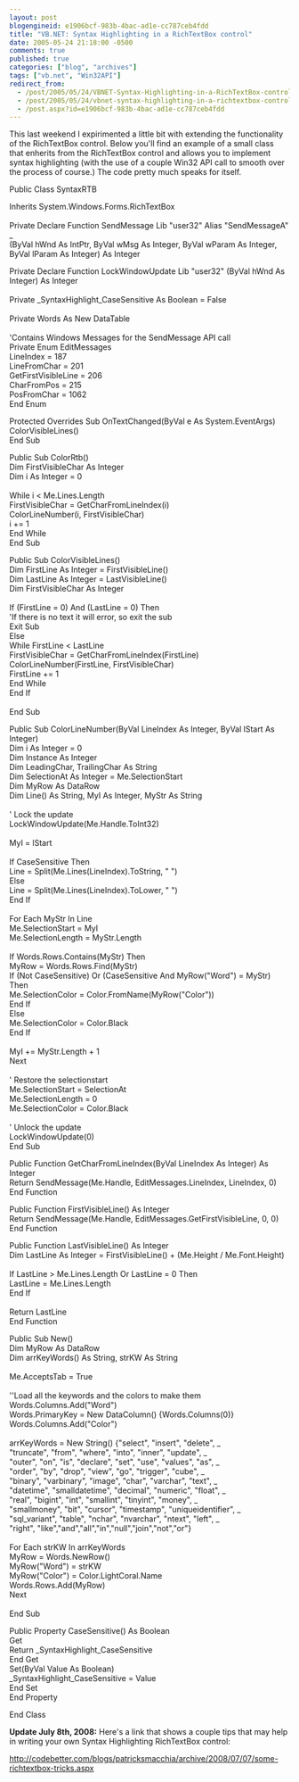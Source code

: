 ```yaml
---
layout: post
blogengineid: e1906bcf-983b-4bac-ad1e-cc787ceb4fdd
title: "VB.NET: Syntax Highlighting in a RichTextBox control"
date: 2005-05-24 21:18:00 -0500
comments: true
published: true
categories: ["blog", "archives"]
tags: ["vb.net", "Win32API"]
redirect_from: 
  - /post/2005/05/24/VBNET-Syntax-Highlighting-in-a-RichTextBox-control
  - /post/2005/05/24/vbnet-syntax-highlighting-in-a-richtextbox-control
  - /post.aspx?id=e1906bcf-983b-4bac-ad1e-cc787ceb4fdd
---
```

<!-- more -->

This last weekend I expirimented a little bit with extending the functionality of the RichTextBox control. Below you'll find an example of a small class that enherits from the RichTextBox control and allows you to implement syntax highlighting (with the use of a couple Win32 API call to smooth over the process of course.) The code pretty much speaks for itself.

 

<span>Public</span><span> </span><span>Class</span><span> SyntaxRTB</span>

<span>   Inherits</span><span> System.Windows.Forms.RichTextBox<br /> </span><span><br />    Private</span><span> </span><span>Declare</span><span> </span><span>Function</span><span> SendMessage </span><span>Lib</span><span> "user32" </span><span>Alias</span><span> "SendMessageA" _<br />       </span><span>(</span><span>ByVal</span><span> hWnd </span><span>As</span><span> IntPtr, </span><span>ByVal</span><span> wMsg </span><span>As</span><span> </span><span>Integer</span><span>, </span><span>ByVal</span><span> wParam </span><span>As</span><span> </span><span>Integer</span><span>, </span><span>ByVal </span><span>lParam </span><span>As</span><span> </span><span>Integer</span><span>) </span><span>As</span><span> </span><span>Integer</span>

 

 

<span>   Private</span><span> </span><span>Declare</span><span> </span><span>Function</span><span> LockWindowUpdate </span><span>Lib</span><span> "user32" (</span><span>ByVal</span><span> hWnd </span><span>As</span><span> </span><span>Integer</span><span>) </span><span>As</span><span> </span><span>Integer<br /> <br /> </span><span>   Private</span><span> _SyntaxHighlight_CaseSensitive </span><span>As</span><span> </span><span>Boolean</span><span> = </span><span>False<br /> <br /> </span><span>   Private</span><span> Words </span><span>As</span><span> </span><span>New</span><span> DataTable<br /> <br /> </span><span>   'Contains Windows Messages for the SendMessage API call<br /> </span><span>   Private</span><span> </span><span>Enum</span><span> EditMessages<br />       LineIndex = 187<br />       LineFromChar = 201<br />       GetFirstVisibleLine = 206<br />       CharFromPos = 215<br />       PosFromChar = 1062<br /> </span><span>   End</span><span> </span><span>Enum</span>

 

<span>   Protected</span><span> </span><span>Overrides</span><span> </span><span>Sub</span><span> OnTextChanged(</span><span>ByVal</span><span> e </span><span>As</span><span> System.EventArgs)<br />       </span><span>ColorVisibleLines()<br />    </span><span>End</span><span> </span><span>Sub</span>

 

<span>   Public</span><span> </span><span>Sub</span><span> ColorRtb()<br />       </span><span>Dim</span><span> FirstVisibleChar </span><span>As</span><span> </span><span>Integer<br />       </span><span>Dim</span><span> i </span><span>As</span><span> </span><span>Integer</span><span> = 0<br /> <br />       </span><span>While</span><span> i &lt; </span><span>Me</span><span>.Lines.Length<br />          FirstVisibleChar = GetCharFromLineIndex(i)<br />          ColorLineNumber(i, FirstVisibleChar)<br />          i += 1<br /> </span><span>      End</span><span> </span><span>While<br />    </span><span>End</span><span> </span><span>Sub</span>

 

<span>   Public</span><span> </span><span>Sub</span><span> ColorVisibleLines()<br />       </span><span>Dim</span><span> FirstLine </span><span>As</span><span> </span><span>Integer</span><span> = FirstVisibleLine()<br /> </span><span>      Dim</span><span> LastLine </span><span>As</span><span> </span><span>Integer</span><span> = LastVisibleLine()<br /> </span><span>      Dim</span><span> FirstVisibleChar </span><span>As</span><span> </span><span>Integer<br /> <br />       </span><span>If</span><span> (FirstLine = 0) </span><span>And</span><span> (LastLine = 0) </span><span>Then<br />          </span><span>'If there is no text it will error, so exit the sub<br />          </span><span>Exit</span><span> </span><span>Sub<br />       </span><span>Else<br /> </span><span>         While</span><span> FirstLine &lt; LastLine<br />             FirstVisibleChar = GetCharFromLineIndex(FirstLine)<br />             ColorLineNumber(FirstLine, FirstVisibleChar)<br />             FirstLine += 1<br />          </span><span>End</span><span> </span><span>While<br />       </span><span>End</span><span> </span><span>If<br /> <br />    </span><span>End</span><span> </span><span>Sub</span>

 

<span>   Public</span><span> </span><span>Sub</span><span> ColorLineNumber(</span><span>ByVal</span><span> LineIndex </span><span>As</span><span> </span><span>Integer</span><span>, </span><span>ByVal</span><span> lStart </span><span>As</span><span> </span><span>Integer</span><span>)<br />       </span><span>Dim</span><span> i </span><span>As</span><span> </span><span>Integer</span><span> = 0<br />       </span><span>Dim</span><span> Instance </span><span>As</span><span> </span><span>Integer<br />       </span><span>Dim</span><span> LeadingChar, TrailingChar </span><span>As</span><span> </span><span>String<br />       </span><span>Dim</span><span> SelectionAt </span><span>As</span><span> </span><span>Integer</span><span> = </span><span>Me</span><span>.SelectionStart<br />       </span><span>Dim</span><span> MyRow </span><span>As</span><span> DataRow<br />       </span><span>Dim</span><span> Line() </span><span>As</span><span> </span><span>String</span><span>, MyI </span><span>As</span><span> </span><span>Integer</span><span>, MyStr </span><span>As</span><span> </span><span>String<br /> <br />       </span><span>' Lock the update<br />       </span><span>LockWindowUpdate(</span><span>Me</span><span>.Handle.ToInt32)<br /> <br />       MyI = lStart<br /> <br />       </span><span>If</span><span> CaseSensitive </span><span>Then<br />          </span><span>Line = Split(</span><span>Me</span><span>.Lines(LineIndex).ToString, " ")<br />       </span><span>Else<br />          </span><span>Line = Split(</span><span>Me</span><span>.Lines(LineIndex).ToLower, " ")<br />       </span><span>End</span><span> </span><span>If<br /> <br />       </span><span>For</span><span> </span><span>Each</span><span> MyStr </span><span>In</span><span> Line<br />          </span><span>Me</span><span>.SelectionStart = MyI<br /> </span><span>         Me</span><span>.SelectionLength = MyStr.Length<br /> <br />          </span><span>If</span><span> Words.Rows.Contains(MyStr) </span><span>Then<br />             </span><span>MyRow = Words.Rows.Find(MyStr)<br />             </span><span>If</span><span> (</span><span>Not</span><span> CaseSensitive) </span><span>Or</span><span> (CaseSensitive </span><span>And</span><span> MyRow("Word") = MyStr) </span><span>Then<br />                </span><span>Me</span><span>.SelectionColor = Color.FromName(MyRow("Color"))<br />             </span><span>End</span><span> </span><span>If<br /> </span><span>         Else<br />             </span><span>Me</span><span>.SelectionColor = Color.Black<br />          </span><span>End</span><span> </span><span>If<br /> <br />          </span><span>MyI += MyStr.Length + 1<br /> </span><span>      Next<br /> </span><span><br />       ' Restore the selectionstart<br />       </span><span>Me</span><span>.SelectionStart = SelectionAt<br />       </span><span>Me</span><span>.SelectionLength = 0<br />       </span><span>Me</span><span>.SelectionColor = Color.Black<br /> <br />       </span><span>' Unlock the update<br />       </span><span>LockWindowUpdate(0)<br />    </span><span>End</span><span> </span><span>Sub</span>

 

<span>   Public</span><span> </span><span>Function</span><span> GetCharFromLineIndex(</span><span>ByVal</span><span> LineIndex </span><span>As</span><span> </span><span>Integer</span><span>) </span><span>As</span><span> </span><span>Integer<br />       </span><span>Return</span><span> SendMessage(</span><span>Me</span><span>.Handle, EditMessages.LineIndex, LineIndex, 0)<br />    </span><span>End</span><span> </span><span>Function</span>

 

<span>   Public</span><span> </span><span>Function</span><span> FirstVisibleLine() </span><span>As</span><span> </span><span>Integer<br />       </span><span>Return</span><span> SendMessage(</span><span>Me</span><span>.Handle, EditMessages.GetFirstVisibleLine, 0, 0)<br />    </span><span>End</span><span> </span><span>Function</span>

 

<span>   Public</span><span> </span><span>Function</span><span> LastVisibleLine() </span><span>As</span><span> </span><span>Integer<br />       </span><span>Dim</span><span> LastLine </span><span>As</span><span> </span><span>Integer</span><span> = FirstVisibleLine() + (</span><span>Me</span><span>.Height / </span><span>Me</span><span>.Font.Height)<br /> <br />       </span><span>If</span><span> LastLine &gt; </span><span>Me</span><span>.Lines.Length </span><span>Or</span><span> LastLine = 0 </span><span>Then<br />          </span><span>LastLine = </span><span>Me</span><span>.Lines.Length<br /> </span><span>      End</span><span> </span><span>If<br /> <br />       </span><span>Return</span><span> LastLine<br />    </span><span>End</span><span> </span><span>Function</span>

 

<span>   Public</span><span> </span><span>Sub</span><span> </span><span>New</span><span>()<br />       </span><span>Dim</span><span> MyRow </span><span>As</span><span> DataRow<br />       </span><span>Dim</span><span> arrKeyWords() </span><span>As</span><span> </span><span>String</span><span>, strKW </span><span>As</span><span> </span><span>String<br /> <br />       </span><span>Me</span><span>.AcceptsTab = </span><span>True<br /> <br />       </span><span>''Load all the keywords and the colors to make them <br />       </span><span>Words.Columns.Add("Word")<br />       Words.PrimaryKey = </span><span>New</span><span> DataColumn() {Words.Columns(0)}<br />       Words.Columns.Add("Color")<br /> <br />       arrKeyWords = </span><span>New</span><span> </span><span>String</span><span>() {"select", "insert", "delete", _<br />          "truncate", "from", "where", "into", "inner", "update", _<br />          "outer", "on", "is", "declare", "set", "use", "values", "as", _<br />          "order", "by", "drop", "view", "go", "trigger", "cube", _<br />          "binary", "varbinary", "image", "char", "varchar", "text", _<br />          "datetime", "smalldatetime", "decimal", "numeric", "float", _<br />          "real", "bigint", "int", "smallint", "tinyint", "money", _<br />          "smallmoney", "bit", "cursor", "timestamp", "uniqueidentifier", _<br />          "sql_variant", "table", "nchar", "nvarchar", "ntext", "left", _<br />          "right", "like","and","all","in","null","join","not","or"}<br /> <br /> </span><span>      For</span><span> </span><span>Each</span><span> strKW </span><span>In</span><span> arrKeyWords<br />          MyRow = Words.NewRow()<br />          MyRow("Word") = strKW<br />          MyRow("Color") = Color.LightCoral.Name<br />          Words.Rows.Add(MyRow)<br />       </span><span>Next<br /> <br />    </span><span>End</span><span> </span><span>Sub</span>

 

<span>   Public</span><span> </span><span>Property</span><span> CaseSensitive() </span><span>As</span><span> </span><span>Boolean<br />       </span><span>Get<br />          </span><span>Return</span><span> _SyntaxHighlight_CaseSensitive<br />       </span><span>End</span><span> </span><span>Get<br />       </span><span>Set</span><span>(</span><span>ByVal</span><span> Value </span><span>As</span><span> </span><span>Boolean</span><span>)<br />          _SyntaxHighlight_CaseSensitive = Value<br />       </span><span>End</span><span> </span><span>Set<br /> </span><span>   End</span><span> </span><span>Property</span>

 

 

<span>End</span><span> </span><span>Class</span>   

 

**Update July 8th, 2008:** Here's a link that shows a couple tips that may help in writing your own Syntax Highlighting RichTextBox control:

<a href="http://codebetter.com/blogs/patricksmacchia/archive/2008/07/07/some-richtextbox-tricks.aspx">http://codebetter.com/blogs/patricksmacchia/archive/2008/07/07/some-richtextbox-tricks.aspx</a>
